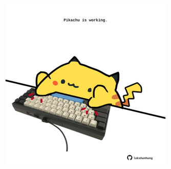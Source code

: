 <!-- built at 22/05/2025, 07:00:41 UTC -->
<p align="center">
  <img width="500" height="500" src="./ReadmeImage.svg">
</p>
